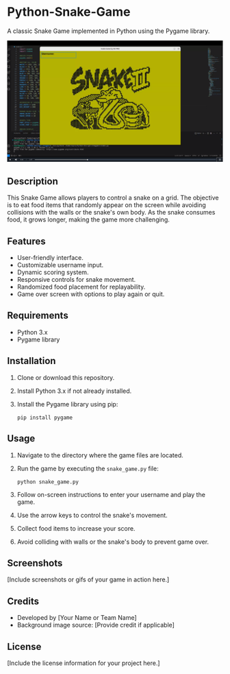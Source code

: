 # Python-Snake-Game

A classic Snake Game implemented in Python using the Pygame library.

[![Watch the video](snake.png)](https://www.youtube.com/watch?v=sdNDG_Z2RA8)

## Description

This Snake Game allows players to control a snake on a grid. The objective is to eat food items that randomly appear on the screen while avoiding collisions with the walls or the snake's own body. As the snake consumes food, it grows longer, making the game more challenging.

## Features

- User-friendly interface.
- Customizable username input.
- Dynamic scoring system.
- Responsive controls for snake movement.
- Randomized food placement for replayability.
- Game over screen with options to play again or quit.

## Requirements

- Python 3.x
- Pygame library

## Installation

1. Clone or download this repository.
2. Install Python 3.x if not already installed.
3. Install the Pygame library using pip:

    ```
    pip install pygame
    ```

## Usage

1. Navigate to the directory where the game files are located.
2. Run the game by executing the `snake_game.py` file:

    ```
    python snake_game.py
    ```

3. Follow on-screen instructions to enter your username and play the game.
4. Use the arrow keys to control the snake's movement.
5. Collect food items to increase your score.
6. Avoid colliding with walls or the snake's body to prevent game over.

## Screenshots

[Include screenshots or gifs of your game in action here.]

## Credits

- Developed by [Your Name or Team Name]
- Background image source: [Provide credit if applicable]

## License

[Include the license information for your project here.]

